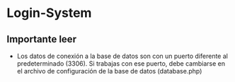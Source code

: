 # Login-System

## Importante leer

- Los datos de conexión a la base de datos son con un
puerto diferente al predeterminado (3306). Si trabajas con
ese puerto, debe cambiarse en el archivo de configuración
de la base de datos (database.php)